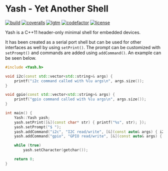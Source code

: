 # Yash - Yet Another Shell

[![build](https://github.com/bang-olufsen/yash/actions/workflows/build.yml/badge.svg)](https://github.com/bang-olufsen/yash/actions/workflows/build.yml) [![coveralls](https://coveralls.io/repos/github/bang-olufsen/yash/badge.svg?branch=main)](https://coveralls.io/github/bang-olufsen/yash?branch=main) [![lgtm](https://img.shields.io/lgtm/grade/cpp/g/bang-olufsen/yash.svg?logo=lgtm&logoWidth=18)](https://lgtm.com/projects/g/bang-olufsen/yash/context:cpp) [![codefactor](https://www.codefactor.io/repository/github/bang-olufsen/yash/badge)](https://www.codefactor.io/repository/github/bang-olufsen/yash) [![license](https://img.shields.io/badge/license-MIT_License-blue.svg?style=flat)](LICENSE)

Yash is a C++11 header-only minimal shell for embedded devices.

It has been created as a serial port shell but can be used for other interfaces as well by using `setPrint()`. The prompt can be customized with `setPrompt()` and commands are added using `addCommand()`. An example can be seen below.

```cpp
#include <Yash.h>

void i2c(const std::vector<std::string>& args) {
    printf("i2c command called with %lu args\n", args.size());
}

void gpio(const std::vector<std::string>& args) {
    printf("gpio command called with %lu args\n", args.size());
}

int main() {
    Yash::Yash yash;
    yash.setPrint([&](const char* str) { printf("%s", str); });
    yash.setPrompt("$ ");
    yash.addCommand("i2c", "I2C read/write", [&](const auto& args) { i2c(args); });
    yash.addCommand("gpio", "GPIO read/write", [&](const auto& args) { gpio(args); });

    while (true)
        yash.setCharacter(getchar());

    return 0;
}
```
